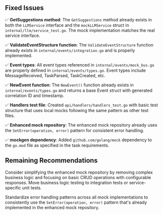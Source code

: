 ## Fixed Issues

✅ **GetSuggestions method**: The `GetSuggestions` method already exists in both the `LLMService` interface and the `mockLLMService` struct in `internal/llm/service_test.go`. The mock implementation matches the real service interface.

✅ **ValidateEventStructure function**: The `ValidateEventStructure` function already exists in `internal/events/integration.go` and is properly implemented.

✅ **Event types**: All event types referenced in `internal/events/mock_bus.go` are properly defined in `internal/events/types.go`. Event types include MessageReceived, TaskParsed, TaskCreated, etc.

✅ **NewEvent function**: The `NewEvent()` function already exists in `internal/events/types.go` and returns a base Event struct with generated correlation ID and timestamp.

✅ **Handlers test file**: Created `api/handlers/handlers_test.go` with basic test structure that uses local mocks following the same pattern as other test files.

✅ **Enhanced mock repository**: The enhanced mock repository already uses the `SetError(operation, error)` pattern for consistent error handling.

✅ **mockgen dependency**: Added `github.com/golang/mock` dependency to the `go.mod` file as specified in the task requirements.

## Remaining Recommendations

Consider simplifying the enhanced mock repository by removing complex business logic and focusing on basic CRUD operations with configurable responses. Move business logic testing to integration tests or service-specific unit tests.

Standardize error handling patterns across all mock implementations to consistently use the `SetError(operation, error)` pattern that's already implemented in the enhanced mock repository.